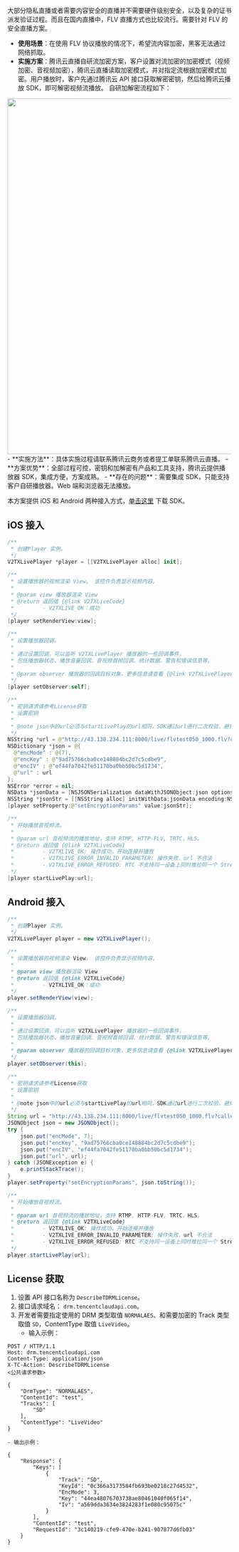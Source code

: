 大部分隐私直播或者需要内容安全的直播并不需要硬件级别安全，以及复杂的证书派发验证过程。而且在国内直播中，FLV 直播方式也比较流行。需要针对 FLV 的安全直播方案。

- **使用场景**：在使用 FLV 协议播放的情况下，希望流内容加密，黑客无法通过网络抓取。
- **实施方案**：腾讯云直播自研流加密方案，客户设置对流加密的加密模式（视频加密、音视频加密），腾讯云直播读取加密模式，并对指定流根据加密模式加密。用户播放时，客户先通过腾讯云 API 接口获取解密密钥，然后给腾讯云播放 SDK，即可解密视频流播放。
  自研加解密流程如下：
<img src="https://qcloudimg.tencent-cloud.cn/raw/cf3e5411f615fdaf9bede9974414f9c5.png" width=800>
- **实施方法**：具体实施过程请联系腾讯云商务或者提工单联系腾讯云直播。
- **方案优势**：全部过程可控，密钥和加解密有产品和工具支持，腾讯云提供播放器 SDK，集成方便，方案成熟。
- **存在的问题**：需要集成 SDK，只能支持客户自研播放器。Web 端和浏览器无法播放。

本方案提供 iOS 和 Android 两种接入方式，[单击这里](https://cloud.tencent.com/document/product/647/32689) 下载 SDK。

## iOS 接入
```swift
/**
 * 创建Player 实例。
 */
V2TXLivePlayer *player = [[V2TXLivePlayer alloc] init];

/**
 * 设置播放器的视频渲染 View。 该控件负责显示视频内容。
 *
 * @param view 播放器渲染 View
 * @return 返回值 {@link V2TXLiveCode}
 *         - V2TXLIVE_OK：成功
 */
[player setRenderView:view];

/**
 * 设置播放器回调。
 *
 * 通过设置回调，可以监听 V2TXLivePlayer 播放器的一些回调事件，
 * 包括播放器状态、播放音量回调、音视频首帧回调、统计数据、警告和错误信息等。
 *
 * @param observer 播放器的回调目标对象，更多信息请查看 {@link V2TXLivePlayerObserver}
 */
[player setObserver:self];

/**
 * 密钥请求请参考License获取
 * 设置密钥
 *
 * @note json中的url必须与startLivePlay的url相同，SDK通过url进行二次校验，避免key与url不匹配导致错误解密的情况。
 */
NSString *url = @"http://43.138.234.111:8000/live/flvtest050_1000.flv?caller=PROXY&bizid=5000";
NSDictionary *json = @{
  @"encMode" : @(7),
  @"encKey" : @"9ad75766cba0ce148884bc2d7c5cdbe9",
  @"encIV" : @"ef44fa7042fe51170ba0bb50bc5d1734",
  @"url" : url
};
NSError *error = nil;
NSData *jsonData = [NSJSONSerialization dataWithJSONObject:json options:NSJSONWritingPrettyPrinted error:&error];
NSString *jsonStr = [[NSString alloc] initWithData:jsonData encoding:NSUTF8StringEncoding];
[player setProperty:@"setEncryptionParams" value:jsonStr];

/**
 * 开始播放音视频流。
 *
 * @param url 音视频流的播放地址，支持 RTMP, HTTP-FLV, TRTC，HLS。
 * @return 返回值 {@link V2TXLiveCode}
 *         - V2TXLIVE_OK: 操作成功，开始连接并播放
 *         - V2TXLIVE_ERROR_INVALID_PARAMETER: 操作失败，url 不合法
 *         - V2TXLIVE_ERROR_REFUSED: RTC 不支持同一设备上同时推拉同一个 StreamId。
 */
[player startLivePlay:url];
```

## Android 接入
```java
/**
 * 创建Player 实例。
 */
V2TXLivePlayer player = new V2TXLivePlayer();

/**
 * 设置播放器的视频渲染 View。 该控件负责显示视频内容。
 *
 * @param view 播放器渲染 View
 * @return 返回值 {@link V2TXLiveCode}
 *         - V2TXLIVE_OK：成功
 */
player.setRenderView(view);

/**
 * 设置播放器回调。
 *
 * 通过设置回调，可以监听 V2TXLivePlayer 播放器的一些回调事件，
 * 包括播放器状态、播放音量回调、音视频首帧回调、统计数据、警告和错误信息等。
 *
 * @param observer 播放器的回调目标对象，更多信息请查看 {@link V2TXLivePlayerObserver}
 */
player.setObserver(this);

/**
 * 密钥请求请参考License获取
 * 设置密钥
 *
 * @note json中的url必须与startLivePlay的url相同，SDK通过url进行二次校验，避免key与url不匹配导致错误解密的情况。
 */
String url = "http://43.138.234.111:8000/live/flvtest050_1000.flv?caller=PROXY&bizid=5000";
JSONObject json = new JSONObject();
try {
    json.put("encMode", 7);
    json.put("encKey", "9ad75766cba0ce148884bc2d7c5cdbe9");
    json.put("encIV", "ef44fa7042fe51170ba0bb50bc5d1734");
    json.put("url", url);
} catch (JSONException e) {
    e.printStackTrace();
}
player.setProperty("setEncryptionParams", json.toString());

/**
 * 开始播放音视频流。
 *
 * @param url 音视频流的播放地址，支持 RTMP, HTTP-FLV, TRTC，HLS。
 * @return 返回值 {@link V2TXLiveCode}
 *         - V2TXLIVE_OK: 操作成功，开始连接并播放
 *         - V2TXLIVE_ERROR_INVALID_PARAMETER: 操作失败，url 不合法
 *         - V2TXLIVE_ERROR_REFUSED: RTC 不支持同一设备上同时推拉同一个 StreamId。
 */
player.startLivePlay(url);
```

## License 获取
1. 设置 API 接口名称为 `DescribeTDRMLicense`。
2. 接口请求域名： `drm.tencentcloudapi.com`。
3. 开发者需要指定使用的 DRM 类型取值 `NORMALAES`、和需要加密的 Track 类型取值 `SD`，ContentType 取值 `LiveVideo`。
	- 输入示例：
```n
POST / HTTP/1.1
Host: drm.tencentcloudapi.com
Content-Type: application/json
X-TC-Action: DescribeTDRMLicense
<公共请求参数>

{
    "DrmType": "NORMALAES",
    "ContentId": "test",
    "Tracks": [
        "SD"
    ],
    "ContentType": "LiveVideo"
}
```
	- 输出示例：
```n
{
    "Response": {
        "Keys": [
            {
                "Track": "SD",
                "KeyId": "0c366a3173584fb693be0218c27d4532",
                "EncMode": 3,
                "Key": "44ea48076703738ae80461040f065f14",
                "Iv": "a569dda3634e3824283f1e080c95075c"
            }
        ],
        "ContentId": "test",
        "RequestId": "3c140219-cfe9-470e-b241-907877d6fb03"
    }
}
```
